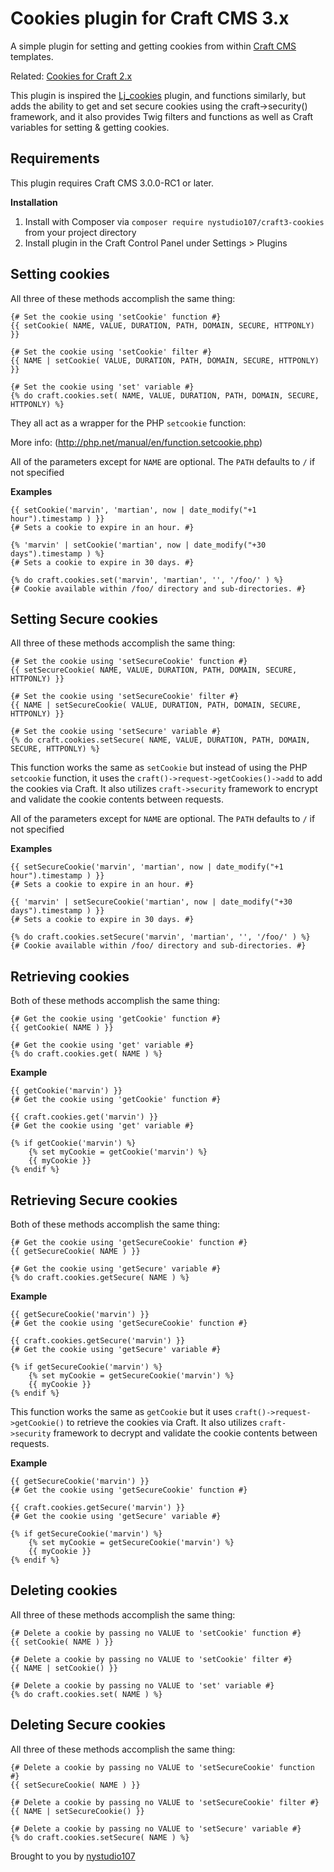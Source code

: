# Cookies plugin for Craft CMS 3.x

A simple plugin for setting and getting cookies from within [Craft CMS](http://craftcms.com) templates.

Related: [Cookies for Craft 2.x](https://github.com/nystudio107/cookies)

This plugin is inspired the [Lj_cookies](https://github.com/lewisjenkins/craft-lj-cookies) plugin, and functions similarly, but adds the ability to get and set secure cookies using the craft->security() framework, and it also provides Twig filters and functions as well as Craft variables for setting & getting cookies.

## Requirements

This plugin requires Craft CMS 3.0.0-RC1 or later.

**Installation**

1. Install with Composer via `composer require nystudio107/craft3-cookies` from your project directory
2. Install plugin in the Craft Control Panel under Settings > Plugins

## Setting cookies

All three of these methods accomplish the same thing:

    {# Set the cookie using 'setCookie' function #}
    {{ setCookie( NAME, VALUE, DURATION, PATH, DOMAIN, SECURE, HTTPONLY) }}

    {# Set the cookie using 'setCookie' filter #}
    {{ NAME | setCookie( VALUE, DURATION, PATH, DOMAIN, SECURE, HTTPONLY) }}

    {# Set the cookie using 'set' variable #}
    {% do craft.cookies.set( NAME, VALUE, DURATION, PATH, DOMAIN, SECURE, HTTPONLY) %}

They all act as a wrapper for the PHP `setcookie` function:

More info: (http://php.net/manual/en/function.setcookie.php)

All of the parameters except for `NAME` are optional.  The `PATH` defaults to `/` if not specified

**Examples**

    {{ setCookie('marvin', 'martian', now | date_modify("+1 hour").timestamp ) }}
    {# Sets a cookie to expire in an hour. #}

    {% 'marvin' | setCookie('martian', now | date_modify("+30 days").timestamp ) %}
    {# Sets a cookie to expire in 30 days. #}

    {% do craft.cookies.set('marvin', 'martian', '', '/foo/' ) %}
    {# Cookie available within /foo/ directory and sub-directories. #}

## Setting Secure cookies

All three of these methods accomplish the same thing:

    {# Set the cookie using 'setSecureCookie' function #}
    {{ setSecureCookie( NAME, VALUE, DURATION, PATH, DOMAIN, SECURE, HTTPONLY) }}

    {# Set the cookie using 'setSecureCookie' filter #}
    {{ NAME | setSecureCookie( VALUE, DURATION, PATH, DOMAIN, SECURE, HTTPONLY) }}

    {# Set the cookie using 'setSecure' variable #}
    {% do craft.cookies.setSecure( NAME, VALUE, DURATION, PATH, DOMAIN, SECURE, HTTPONLY) %}

This function works the same as `setCookie` but instead of using the PHP `setcookie` function, it uses the `craft()->request->getCookies()->add` to add the cookies via Craft.  It also utilizes `craft->security` framework to encrypt and validate the cookie contents between requests.

All of the parameters except for `NAME` are optional.  The `PATH` defaults to `/` if not specified

**Examples**

    {{ setSecureCookie('marvin', 'martian', now | date_modify("+1 hour").timestamp ) }}
    {# Sets a cookie to expire in an hour. #}

    {{ 'marvin' | setSecureCookie('martian', now | date_modify("+30 days").timestamp ) }}
    {# Sets a cookie to expire in 30 days. #}

    {% do craft.cookies.setSecure('marvin', 'martian', '', '/foo/' ) %}
    {# Cookie available within /foo/ directory and sub-directories. #}

## Retrieving cookies

Both of these methods accomplish the same thing:

    {# Get the cookie using 'getCookie' function #}
    {{ getCookie( NAME ) }}

    {# Get the cookie using 'get' variable #}
    {% do craft.cookies.get( NAME ) %}

**Example**

    {{ getCookie('marvin') }}
    {# Get the cookie using 'getCookie' function #}

    {{ craft.cookies.get('marvin') }}
    {# Get the cookie using 'get' variable #}

    {% if getCookie('marvin') %}
        {% set myCookie = getCookie('marvin') %}
        {{ myCookie }}
    {% endif %}

## Retrieving Secure cookies

Both of these methods accomplish the same thing:

    {# Get the cookie using 'getSecureCookie' function #}
    {{ getSecureCookie( NAME ) }}

    {# Get the cookie using 'getSecure' variable #}
    {% do craft.cookies.getSecure( NAME ) %}

**Example**

    {{ getSecureCookie('marvin') }}
    {# Get the cookie using 'getSecureCookie' function #}

    {{ craft.cookies.getSecure('marvin') }}
    {# Get the cookie using 'getSecure' variable #}

    {% if getSecureCookie('marvin') %}
        {% set myCookie = getSecureCookie('marvin') %}
        {{ myCookie }}
    {% endif %}

This function works the same as `getCookie` but it uses `craft()->request->getCookie()` to retrieve the cookies via Craft.  It also utilizes `craft->security` framework to decrypt and validate the cookie contents between requests.

**Example**

    {{ getSecureCookie('marvin') }}
    {# Get the cookie using 'getSecureCookie' function #}

    {{ craft.cookies.getSecure('marvin') }}
    {# Get the cookie using 'getSecure' variable #}

    {% if getSecureCookie('marvin') %}
        {% set myCookie = getSecureCookie('marvin') %}
        {{ myCookie }}
    {% endif %}

## Deleting cookies

All three of these methods accomplish the same thing:

    {# Delete a cookie by passing no VALUE to 'setCookie' function #}
    {{ setCookie( NAME ) }}

    {# Delete a cookie by passing no VALUE to 'setCookie' filter #}
    {{ NAME | setCookie() }}

    {# Delete a cookie by passing no VALUE to 'set' variable #}
    {% do craft.cookies.set( NAME ) %}

## Deleting Secure cookies

All three of these methods accomplish the same thing:

    {# Delete a cookie by passing no VALUE to 'setSecureCookie' function #}
    {{ setSecureCookie( NAME ) }}

    {# Delete a cookie by passing no VALUE to 'setSecureCookie' filter #}
    {{ NAME | setSecureCookie() }}

    {# Delete a cookie by passing no VALUE to 'setSecure' variable #}
    {% do craft.cookies.setSecure( NAME ) %}

Brought to you by [nystudio107](http://nystudio107.com)